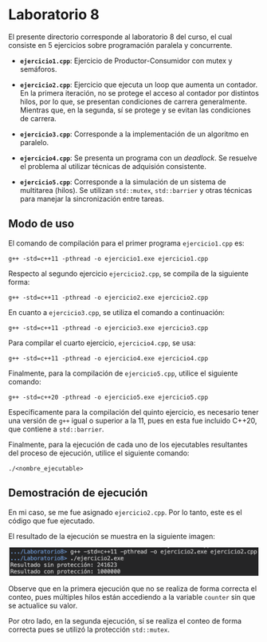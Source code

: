 # Laboratorio 8

El presente directorio corresponde al laboratorio 8 del curso, el cual consiste en 5 ejercicios sobre programación paralela y concurrente. 

- __`ejercicio1.cpp`__: Ejercicio de Productor-Consumidor con mutex y semáforos.

- __`ejercicio2.cpp`__: Ejercicio que ejecuta un loop que aumenta un contador. En la primera iteración, no se protege el acceso al contador por distintos hilos, por lo que, se presentan condiciones de carrera generalmente. Mientras que, en la segunda, sí se protege y se evitan las condiciones de carrera.

- __`ejercicio3.cpp`__: Corresponde a la implementación de un algoritmo en paralelo.

- __`ejercicio4.cpp`__: Se presenta un programa con un _deadlock_. Se resuelve el problema al utilizar técnicas de adquisión consistente.

- __`ejercicio5.cpp`__: Corresponde a la simulación de un sistema de multitarea (hilos). Se utilizan `std::mutex`, `std::barrier` y otras técnicas para manejar la sincronización entre tareas.

## Modo de uso

El comando de compilación para el primer programa `ejercicio1.cpp` es:

```shell
g++ -std=c++11 -pthread -o ejercicio1.exe ejercicio1.cpp
```

Respecto al segundo ejercicio `ejercicio2.cpp`, se compila de la siguiente forma:
```shell
g++ -std=c++11 -pthread -o ejercicio2.exe ejercicio2.cpp
```

En cuanto a `ejercicio3.cpp`, se utiliza el comando a continuación:
```shell
g++ -std=c++11 -pthread -o ejercicio3.exe ejercicio3.cpp
```

Para compilar el cuarto ejercicio, `ejercicio4.cpp`, se usa:
```shell
g++ -std=c++11 -pthread -o ejercicio4.exe ejercicio4.cpp
```

Finalmente, para la compilación de `ejercicio5.cpp`, utilice el siguiente comando:
```shell
g++ -std=c++20 -pthread -o ejercicio5.exe ejercicio5.cpp
```

Específicamente para la compilación del quinto ejercicio, es necesario tener una versión de `g++` igual o superior a la 11, pues en esta fue incluido C++20, que contiene a `std::barrier`.

Finalmente, para la ejecución de cada uno de los ejecutables resultantes del proceso de ejecución, utilice el siguiente comando:

```shell
./<nombre_ejecutable>
```

## Demostración de ejecución

En mi caso, se me fue asignado `ejercicio2.cpp`. Por lo tanto, este es el código que fue ejecutado. 

El resultado de la ejecución se muestra en la siguiente imagen:

<p align="center">
  <img width="500" src="./images/ejecucion2.png">
</p>

Observe que en la primera ejecución que no se realiza de forma correcta el conteo, pues múltiples hilos están accediendo a la variable `counter` sin que se actualice su valor.

Por otro lado, en la segunda ejecución, sí se realiza el conteo de forma correcta pues se utilizó la protección `std::mutex`.